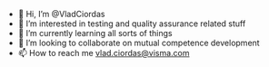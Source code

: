 - 👋 Hi, I’m @VladCiordas
- 👀 I’m interested in testing and quality assurance related stuff  
- 🌱 I’m currently learning all sorts of things
- 💞️ I’m looking to collaborate on mutual competence development
- 📫 How to reach me vlad.ciordas@visma.com

<!---
VladCiordas/VladCiordas is a ✨ special ✨ repository because its `README.md` (this file) appears on your GitHub profile.
You can click the Preview link to take a look at your changes.
--->
